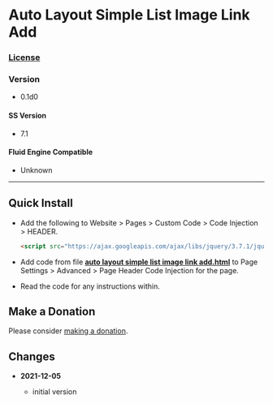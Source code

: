 # Auto Layout Simple List Image Link Add

### [License][99]

### Version

  * 0.1d0

#### SS Version

  * 7.1

#### Fluid Engine Compatible

  * Unknown

---

## Quick Install

* Add the following to Website > Pages > Custom Code > Code Injection >
  HEADER.
  
  ```html
  <script src="https://ajax.googleapis.com/ajax/libs/jquery/3.7.1/jquery.min.js"></script>
  ```
  
* Add code from file
  **[auto layout simple list image link add.html](auto%20layout%20simple%20list%20image%20link%20add.html#L1)**
  to Page Settings > Advanced > Page Header Code Injection for the page.
  
* Read the code for any instructions within.

## Make a Donation

Please consider
[making a donation](https://github.com/tomsWebConsulting/twcsl#make-a-donation).

## Changes

<!-- * **2021-08-15**
  
  * added kill upon user action
  * bumped version to 0.2d0
  -->
* **2021-12-05**
  
  * initial version

[99]: https://github.com/tomsWebConsulting/twcsl/blob/main/LICENSE.txt#L1
